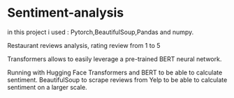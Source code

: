 # Sentiment-analysis
in this project i used : Pytorch,BeautifulSoup,Pandas and numpy.

Restaurant reviews analysis, rating review from 1 to 5

Transformers allows to easily leverage a pre-trained BERT neural network.

Running with Hugging Face Transformers and BERT to be able to calculate sentiment.
BeautifulSoup to scrape reviews from Yelp to be able to calculate sentiment on a larger scale. 
